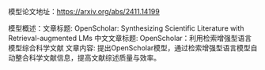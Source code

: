 模型论文地址：https://arxiv.org/abs/2411.14199

模型概述：文章标题: OpenScholar: Synthesizing Scientific Literature with Retrieval-augmented LMs
中文文章标题: OpenScholar：利用检索增强型语言模型综合科学文献
文章内容: 提出OpenScholar模型，通过检索增强型语言模型自动整合科学文献信息，提高文献综述质量与效率。
